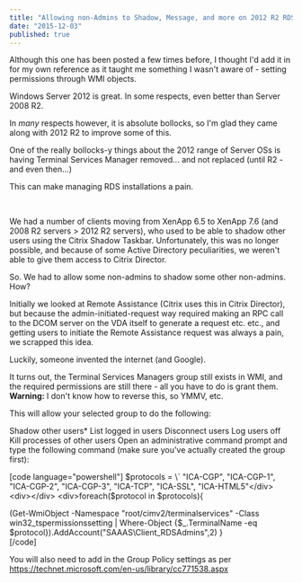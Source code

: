 ```yaml
---
title: "Allowing non-Admins to Shadow, Message, and more on 2012 R2 RDS..."
date: "2015-12-03"
published: true
---
```


Although this one has been posted a few times before, I thought I'd add it in for my own reference as it taught me something I wasn't aware of - setting permissions through WMI objects.

Windows Server 2012 is great. In some respects, even better than Server 2008 R2.

In _many_ respects however, it is absolute bollocks, so I'm glad they came along with 2012 R2 to improve some of this.

One of the really bollocks-y things about the 2012 range of Server OSs is having Terminal Services Manager removed... and not replaced (until R2 - and even then...)

This can make managing RDS installations a pain.

 

We had a number of clients moving from XenApp 6.5 to XenApp 7.6 (and 2008 R2 servers > 2012 R2 servers), who used to be able to shadow other users using the Citrix Shadow Taskbar. Unfortunately, this was no longer possible, and because of some Active Directory peculiarities, we weren't able to give them access to Citrix Director.

So. We had to allow some non-admins to shadow some other non-admins. How?

Initially we looked at Remote Assistance (Citrix uses this in Citrix Director), but because the admin-initiated-request way required making an RPC call to the DCOM server on the VDA itself to generate a request etc. etc., and getting users to initiate the Remote Assistance request was always a pain, we scrapped this idea.

Luckily, someone invented the internet (and Google).

It turns out, the Terminal Services Managers group still exists in WMI, and the required permissions are still there - all you have to do is grant them. **Warning:** I don't know how to reverse this, so YMMV, etc.

This will allow your selected group to do the following:

Shadow other users\* List logged in users Disconnect users Log users off Kill processes of other users Open an administrative command prompt and type the following command (make sure you've actually created the group first):

\[code language="powershell"\] $protocols = \` "ICA-CGP", "ICA-CGP-1", "ICA-CGP-2", "ICA-CGP-3", "ICA-TCP", "ICA-SSL", "ICA-HTML5"</div> <div></div> <div>foreach($protocol in $protocols){</div> <div>(Get-WmiObject -Namespace "root/cimv2/terminalservices" -Class win32\_tspermissionssetting | Where-Object {$\_.TerminalName -eq $protocol}).AddAccount("SAAAS\\Client\_RDSAdmins",2) }</div> <div>\[/code\]

You will also need to add in the Group Policy settings as per https://technet.microsoft.com/en-us/library/cc771538.aspx
